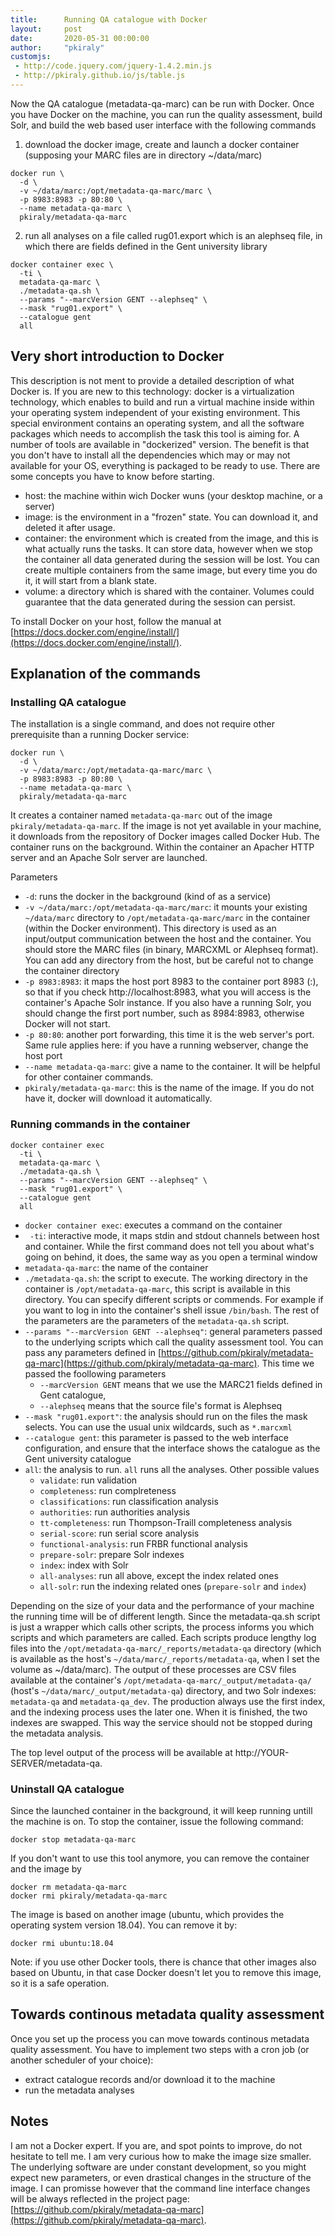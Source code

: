```yaml
---
title:      Running QA catalogue with Docker
layout:     post
date:       2020-05-31 00:00:00
author:     "pkiraly"
customjs:
 - http://code.jquery.com/jquery-1.4.2.min.js
 - http://pkiraly.github.io/js/table.js
---
```


Now the QA catalogue (metadata-qa-marc) can be run with Docker. Once you have Docker on the machine, 
you can run the quality assessment, build Solr, and build the web based user interface with the following commands

1. download the docker image, create and launch a docker container (supposing your MARC files are in directory ~/data/marc)
```
docker run \
  -d \
  -v ~/data/marc:/opt/metadata-qa-marc/marc \
  -p 8983:8983 -p 80:80 \
  --name metadata-qa-marc \
  pkiraly/metadata-qa-marc
```

2. run all analyses on a file called rug01.export which is an alephseq file, in which there are fields defined in the Gent university library
```
docker container exec \
  -ti \
  metadata-qa-marc \
  ./metadata-qa.sh \
  --params "--marcVersion GENT --alephseq" \
  --mask "rug01.export" \
  --catalogue gent 
  all
```
<!-- more -->

## Very short introduction to Docker
This description is not ment to provide a detailed description of what Docker is. If you are new to this technology: docker
is a virtualization technology, which enables to build and run a virtual machine inside within your operating system 
independent of your existing environment. This special environment contains an operating system, and all the software
packages which needs to accomplish the task this tool is aiming for. A number of tools are available in "dockerized"
version. The benefit is that you don't have to install all the dependencies which may or may not available for your
OS, everything is packaged to be ready to use. There are some concepts you have to know before starting.

* host: the machine within wich Docker wuns (your desktop machine, or a server)
* image: is the environment in a "frozen" state. You can download it, and deleted it after usage.
* container: the environment which is created from the image, and this is what actually runs the tasks. It can store data,
however when we stop the container all data generated during the session will be lost. You can create multiple containers from the same image, but every time you do it, it will start from a blank state.
* volume: a directory which is shared with the container. Volumes could guarantee that the data generated during the session
can persist.

To install Docker on your host, follow the manual at [https://docs.docker.com/engine/install/](https://docs.docker.com/engine/install/).

## Explanation of the commands

### Installing QA catalogue

The installation is a single command, and does not require other prerequisite than a running Docker service:

```
docker run \
  -d \
  -v ~/data/marc:/opt/metadata-qa-marc/marc \
  -p 8983:8983 -p 80:80 \
  --name metadata-qa-marc \
  pkiraly/metadata-qa-marc
```

It creates a container named `metadata-qa-marc` out of the image `pkiraly/metadata-qa-marc`. If the image is
not yet available in your machine, it downloads from the repository of Docker images called Docker Hub. The
container runs on the background. Within the container an Apacher HTTP server and an Apache Solr server
are launched.

Parameters
 * `-d`: runs the docker in the background (kind of as a service)
 * `-v ~/data/marc:/opt/metadata-qa-marc/marc`: it mounts your existing `~/data/marc` directory 
 to `/opt/metadata-qa-marc/marc` in the container (within the Docker environment). This directory
 is used as an input/output communication between the host and the container. You should store the
 MARC files (in binary, MARCXML or Alephseq format). You can add any directory from the host, but
 be careful not to change the container directory
 * `-p 8983:8983`: it maps the host port 8983 to the container port 8983 (<host port>:<container port>),
 so that if you check http://localhost:8983,
 what you will access is the container's Apache Solr instance. If you also have a running Solr, you should
 change the first port number, such as 8984:8983, otherwise Docker will not start.
 * `-p 80:80`: another port forwarding, this time it is the web server's port. Same rule applies here:
 if you have a running webserver, change the host port
 * `--name metadata-qa-marc`: give a name to the container. It will be helpful for other container commands.
 * `pkiraly/metadata-qa-marc`: this is the name of the image. If you do not have it, docker will download it
 automatically.

### Running commands in the container

```
docker container exec
  -ti \
  metadata-qa-marc \
  ./metadata-qa.sh \
  --params "--marcVersion GENT --alephseq" \
  --mask "rug01.export" \
  --catalogue gent 
  all
```

* `docker container exec`: executes a command on the container
* ` -ti`: interactive mode, it maps stdin and stdout channels between host and container. While the first command
does not tell you about what's going on behind, it does, the same way as you open a terminal window
* `metadata-qa-marc`: the name of the container
* `./metadata-qa.sh`: the script to execute. The working directory in the container is `/opt/metadata-qa-marc`, this script is available in this directory. You can specify different scripts or commends. For example if you want to log in into the container's shell issue `/bin/bash`. The rest of the parameters are the parameters of the `metadata-qa.sh` script.
* `--params "--marcVersion GENT --alephseq"`: general parameters passed to the underlying scripts which call the quality assessment tool. You can pass any parameters defined in [https://github.com/pkiraly/metadata-qa-marc](https://github.com/pkiraly/metadata-qa-marc). This time we passed the foollowing parameters
  * `--marcVersion GENT` means that we use the MARC21 fields defined in Gent catalogue,
  * `--alephseq` means that the source file's format is Alephseq 
* `--mask "rug01.export"`: the analysis should run on the files the mask selects. You can use the usual unix wildcards, such as `*.marcxml`
* `--catalogue gent`: this parameter is passed to the web interface configuration, and ensure that the interface shows the catalogue as the Gent university catalogue
* `all`: the analysis to run. `all` runs all the analyses. Other possible values
  * `validate`: run validation
  * `completeness`: run complreteness
  * `classifications`: run classification analysis
  * `authorities`: run authorities analysis
  * `tt-completeness`: run Thompson-Traill completeness analysis
  * `serial-score`: run serial score analysis
  * `functional-analysis`: run FRBR functional analysis
  * `prepare-solr`: prepare Solr indexes
  * `index`: index with Solr
  * `all-analyses`: run all above, except the index related ones
  * `all-solr`: run the indexing related ones (`prepare-solr` and `index`)

Depending on the size of your data and the performance of your machine the running time will be of different length. Since the metadata-qa.sh script is just a wrapper which calls other scripts, the process informs you which scripts and which parameters are called. Each scripts produce lengthy log files into the `/opt/metadata-qa-marc/_reports/metadata-qa` directory (which is available as the host's `~/data/marc/_reports/metadata-qa`, when I set the volume as ~/data/marc). The output of these processes are CSV files available at the container's `/opt/metadata-qa-marc/_output/metadata-qa/` (host's `~/data/marc/_output/metadata-qa`) directory, and two Solr indexes: `metadata-qa` and `metadata-qa_dev`. The production always use the first index, and the indexing process uses the later one. When it is finished, the two indexes are swapped. This way the service should not be stopped during the metadata analysis.

The top level output of the process will be available at http://YOUR-SERVER/metadata-qa.

### Uninstall QA catalogue

Since the launched container in the background, it will keep running untill the machine is on. To stop the container, issue the following command:

```
docker stop metadata-qa-marc
```

If you don't want to use this tool anymore, you can remove the container and the image by

```
docker rm metadata-qa-marc
docker rmi pkiraly/metadata-qa-marc
```

The image is based on another image (ubuntu, which provides the operating system version 18.04). You can remove it by:

```
docker rmi ubuntu:18.04
```

Note: if you use other Docker tools, there is chance that other images also based on Ubuntu, in that case Docker doesn't let you to remove this image, so it is a safe operation.

## Towards continous metadata quality assessment

Once you set up the process you can move towards continous metadata quality assessment. You have to implement two steps with a cron job (or another scheduler of your choice):

* extract catalogue records and/or download it to the machine
* run the metadata analyses

## Notes

I am not a Docker expert. If you are, and spot points to improve, do not hesitate to tell me. I am very curious how to make the image size smaller. The underlying software are under constant development, so you might expect new parameters, or even drastical changes in the structure of the image. I can promisse however that the command line interface changes will be always reflected in the project page: [https://github.com/pkiraly/metadata-qa-marc](https://github.com/pkiraly/metadata-qa-marc).
